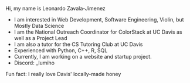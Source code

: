 Hi, my name is Leonardo Zavala-Jimenez
- I am interested in Web Development, Software Engineering, Violin, but Mostly Data Science
- I am the National Outreach Coordinator for ColorStack at UC Davis as well as a Project Lead
- I am also a tutor for the CS Tutoring Club at UC Davis
- Experienced with Python, C++, R, SQL
- Currently, I am working on a website and startup project.
- Discord: _lumiho
  
Fun fact: I really love Davis' locally-made honey

<!---
Lumiho/Lumiho is a ✨ special ✨ repository because its `README.md` (this file) appears on your GitHub profile.
You can click the Preview link to take a look at your changes.
--->
